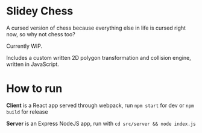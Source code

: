 # Slidey Chess
A cursed version of chess because everything else in life is cursed right now, so why not chess too?

Currently WIP.

Includes a custom written 2D polygon transformation and collision engine, written in JavaScript.

# How to run
**Client** is a React app served through webpack, run `npm start` for dev or `npm build` for release

**Server** is an Express NodeJS app, run with `cd src/server && node index.js`
